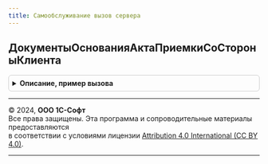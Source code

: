```yaml
---
title: Самообслуживание вызов сервера
---
```



## ДокументыОснованияАктаПриемкиСоСтороныКлиента
<details style="margin: 1em 0; padding: 0.5em; border: 1px solid #ccc; border-radius: 6px;">

<summary style="font-weight: bold; cursor: pointer;">Описание, пример вызова</summary>

```bsl

// Получает документы основания акта приемки со стороны клиента
//
// Параметры:
//  АктПриемки  - ДокументСсылка.АктОРасхожденияхПослеОтгрузки - документ, для которого получаются основания.
//
// Возвращаемое значение:
//   Массив   - массив, который содержит документы "Реализация товаров и услуг", которые являются основаниями.
//
Функция ДокументыОснованияАктаПриемкиСоСтороныКлиента(АктПриемки) Экспорт
```

Пример вызова
```bsl
Результат = СамообслуживаниеВызовСервера.ДокументыОснованияАктаПриемкиСоСтороныКлиента(АктПриемки) 
```
</details>

---

© 2024, **ООО 1С-Софт**  
Все права защищены. Эта программа и сопроводительные материалы предоставляются  
в соответствии с условиями лицензии [Attribution 4.0 International (CC BY 4.0)](https://creativecommons.org/licenses/by/4.0/legalcode).

---
